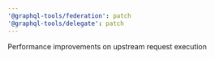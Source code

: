 ```yaml
---
'@graphql-tools/federation': patch
'@graphql-tools/delegate': patch
---
```


Performance improvements on upstream request execution
